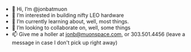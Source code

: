 - 👋 Hi, I’m @jonbatmuon
- 👀 I’m interested in building nifty LEO hardware
- 🌱 I’m currently learning about, well, most things.  
- 💞️ I’m looking to collaborate on, well, some things
- 📫 Give me a holler at jonb@muonspace.com, or 303.501.4456  (leave a message in case I don't pick up right away)

<!---
jonbatmuon/jonbatmuon is a ✨ special ✨ repository because its `README.md` (this file) appears on your GitHub profile.
You can click the Preview link to take a look at your changes.
--->
